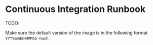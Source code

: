 # Continuous Integration Runbook

TODO:

Make sure the default version of the image is in the following format `YYYYmmddHHMMSS-hash`.
